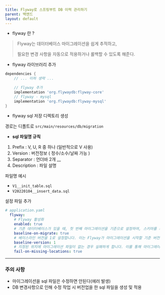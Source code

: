 ```yaml
---
title: Flyway로 스프링부트 DB 이력 관리하기
parent: 백엔드
layout: default
---
```


* flyway 란 ?

> Flyway는 데이터베이스 마이그레이션을 쉽게 추적하고,
>
> 필요한 변경 사항을 자동으로 적용하거나 롤백할 수 있도록 해준다.

* flyway 라이브러리 추가

```groovy
dependencies {
    // ... 이하 생략 ...
    
    // flyway 추가
    implementation 'org.flywaydb:flyway-core'
    // flyway - mysql
    implementation 'org.flywaydb:flyway-mysql'
}
```

* flyway sql 저장 디렉토리 생성

경로는 디폴트로 `src/main/resources/db/migration`

- **sql 파일명 규칙**

1. Prefix : V, U, R 중 하나 (일반적으로 V 사용)
2. Version : 버전정보 ( 정수/소수/날짜 가능 )
3. Separator : 언더바 2개 __
4. Description : 파일 설명

파일명 예시

- `V1__init_table.sql`
- `V20220104__insert_data.sql`

설정 파일 추가

```yaml
# application.yaml
  flyway:
    # Flyway 활성화
    enabled: true
    # 기존 데이터베이스가 있을 때, 첫 번째 마이그레이션을 기준으로 설정하여, 스키마를 최신 상태로 간주하게 합니다. 이미 스키마가 존재하는 경우 유용합니다.
    baseline-on-migrate: true
    # 베이스라인 버전을 1로 설정합니다. 이는 Flyway가 마이그레이션을 시작할 기준 버전입니다.
    baseline-version: 1
    # 지정된 위치에 마이그레이션 파일이 없는 경우 실패하게 합니다. 이를 통해 마이그레이션 파일의 위치 누락 문제를 감지할 수 있습니다.
    fail-on-missing-locations: true   
```

---

### 주의 사항

- 마이그레이션을 sql 파일은 수정하면 안된다(에러 발생)
- DB 변경사항으로 인해 수정 작업 시 버전업을 한 sql 파일을 생성 및 적용
